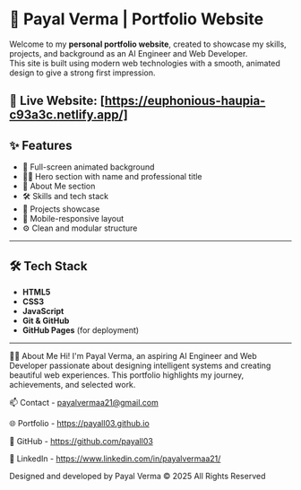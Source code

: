 # 🌟 Payal Verma | Portfolio Website

Welcome to my **personal portfolio website**, created to showcase my skills, projects, and background as an AI Engineer and Web Developer.  
This site is built using modern web technologies with a smooth, animated design to give a strong first impression.

🔗 **Live Website**: [https://euphonious-haupia-c93a3c.netlify.app/]
---

## ✨ Features

- 🎨 Full-screen animated background
- 👩‍💻 Hero section with name and professional title
- 📖 About Me section
- 🛠️ Skills and tech stack
- 📂 Projects showcase
- 📱 Mobile-responsive layout
- ⚙️ Clean and modular structure

---

## 🛠️ Tech Stack

- **HTML5**
- **CSS3**
- **JavaScript**
- **Git & GitHub**
- **GitHub Pages** (for deployment)

---  




🙋‍♀️ About Me
Hi! I'm Payal Verma, an aspiring AI Engineer and Web Developer passionate about designing intelligent systems and creating beautiful web experiences.
This portfolio highlights my journey, achievements, and selected work.

📫 Contact - payalvermaa21@gmail.com

🌐 Portfolio - https://payall03.github.io

🐙 GitHub - https://github.com/payall03

💼 LinkedIn - https://www.linkedin.com/in/payalvermaa21/



Designed and developed by Payal Verma
© 2025 All Rights Reserved

